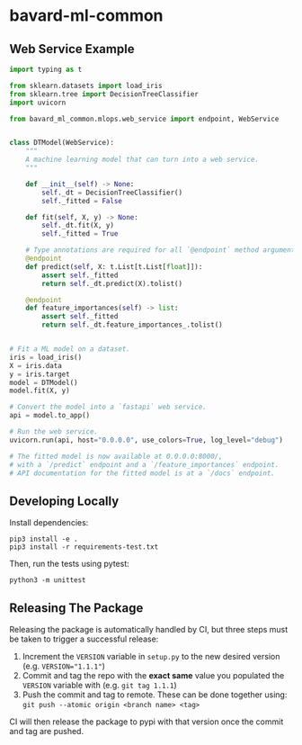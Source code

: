 # bavard-ml-common

## Web Service Example

```python
import typing as t

from sklearn.datasets import load_iris
from sklearn.tree import DecisionTreeClassifier
import uvicorn

from bavard_ml_common.mlops.web_service import endpoint, WebService 


class DTModel(WebService):
    """
    A machine learning model that can turn into a web service.
    """

    def __init__(self) -> None:
        self._dt = DecisionTreeClassifier()
        self._fitted = False

    def fit(self, X, y) -> None:
        self._dt.fit(X, y)
        self._fitted = True

    # Type annotations are required for all `@endpoint` method arguments.
    @endpoint
    def predict(self, X: t.List[t.List[float]]):
        assert self._fitted
        return self._dt.predict(X).tolist()

    @endpoint
    def feature_importances(self) -> list:
        assert self._fitted
        return self._dt.feature_importances_.tolist()


# Fit a ML model on a dataset.
iris = load_iris()
X = iris.data
y = iris.target
model = DTModel()
model.fit(X, y)

# Convert the model into a `fastapi` web service.
api = model.to_app()

# Run the web service.
uvicorn.run(api, host="0.0.0.0", use_colors=True, log_level="debug")

# The fitted model is now available at 0.0.0.0:8000/,
# with a `/predict` endpoint and a `/feature_importances` endpoint.
# API documentation for the fitted model is at a `/docs` endpoint.
```

## Developing Locally

Install dependencies:

```
pip3 install -e .
pip3 install -r requirements-test.txt
```

Then, run the tests using pytest:

```
python3 -m unittest
```

## Releasing The Package

Releasing the package is automatically handled by CI, but three steps must be taken to trigger a successful release:

1. Increment the `VERSION` variable in `setup.py` to the new desired version (e.g. `VERSION="1.1.1"`)
2. Commit and tag the repo with the **exact same** value you populated the `VERSION` variable with (e.g. `git tag 1.1.1`)
3. Push the commit and tag to remote. These can be done together using: `git push --atomic origin <branch name> <tag>`

CI will then release the package to pypi with that version once the commit and tag are pushed.
